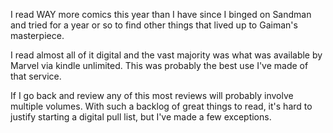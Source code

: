 I read WAY more comics this year than I have since I binged on Sandman
and tried for a year or so to find other things that lived up to Gaiman's
masterpiece.

I read almost all of it digital and the vast majority was what was available
by Marvel via kindle unlimited. This was probably the best use I've made of that
service.

If I go back and review any of this most reviews will probably involve multiple
volumes. With such a backlog of great things to read, it's hard to justify 
starting a digital pull list, but I've made a few exceptions.

